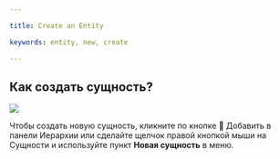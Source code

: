 ---
title: Create an Entity
keywords: entity, new, create
---

## Как создать сущность?

<img src="https://s3-eu-west-1.amazonaws.com/static.playcanvas.com/instructions/new_entity.gif"/>

Чтобы создать новую сущность, кликните по кнопке <span class="font-icon">&#57632;</span> Добавить в панели Иерархии или сделайте щелчок правой кнопкой мыши на Сущности и используйте пункт **Новая сущность** в меню.

